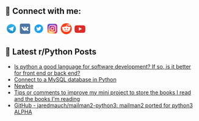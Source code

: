 ## 🔎 Connect with me:
[<img src="https://github.com/bullbesh/bullbesh/blob/main/images/Telegram.png" width="32" height="32" />](https://t.me/bullbesh)
[<img src="https://github.com/bullbesh/bullbesh/blob/main/images/VK.png" width="32" height="32" />](https://vk.com/bullbesh)
[<img src="https://github.com/bullbesh/bullbesh/blob/main/images/Twitter.png" width="32" height="32" />](https://twitter.com/bullbesh1)
[<img src="https://github.com/bullbesh/bullbesh/blob/main/images/Instagram.png" width="32" height="32" />](https://www.instagram.com/bullbesh)
[<img src="https://github.com/bullbesh/bullbesh/blob/main/images/Reddit.png" width="32" height="32" />](https://www.reddit.com/user/bullbesh)
[<img src="https://github.com/bullbesh/bullbesh/blob/main/images/YouTube.png" width="32" height="32" />](https://www.youtube.com/channel/UCtfjRs6uzgq5mfm8S06WTcg)

## 📕 Latest r/Python Posts
<!-- BLOG-POST-LIST:START -->
- [Is python a good language for software development? If so, is it better for front end or back end?](https://www.reddit.com/r/Python/comments/wvjwfb/is_python_a_good_language_for_software/)
- [Connect to a MySQL database in Python](https://www.reddit.com/r/Python/comments/wviqgo/connect_to_a_mysql_database_in_python/)
- [Newbie](https://www.reddit.com/r/Python/comments/wviley/newbie/)
- [Tips or comments to improve my mini project to store the books I read and the books I&#39;m reading](https://www.reddit.com/r/Python/comments/wvhjf4/tips_or_comments_to_improve_my_mini_project_to/)
- [GitHub - jaredmauch/mailman2-python3: mailman2 ported for python3 ALPHA](https://www.reddit.com/r/Python/comments/wvhfsm/github_jaredmauchmailman2python3_mailman2_ported/)
<!-- BLOG-POST-LIST:END -->
